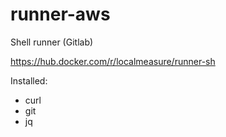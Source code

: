 # runner-aws
Shell runner (Gitlab)

https://hub.docker.com/r/localmeasure/runner-sh

Installed:
- curl
- git
- jq
